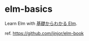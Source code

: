 # elm-basics

Learn Elm with [基礎からわかる Elm](https://www.amazon.co.jp/dp/4863542224).

ref. https://github.com/jinjor/elm-book
